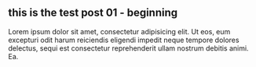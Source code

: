 ## this is the test post 01 - beginning ##

Lorem ipsum dolor sit amet, consectetur adipisicing elit. Ut eos, eum excepturi odit harum reiciendis eligendi impedit neque tempore dolores delectus, sequi est consectetur reprehenderit ullam nostrum debitis animi. Ea.